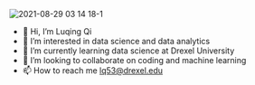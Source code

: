 
![2021-08-29 03 14 18-1](https://user-images.githubusercontent.com/100490131/164543004-54237ee2-a413-4ab7-b625-755fc53d7c21.jpg)


- 👋 Hi, I’m Luqing Qi 
- 👀 I’m interested in data science and data analytics 
- 🌱 I’m currently learning data science at Drexel University
- 💞️ I’m looking to collaborate on coding and machine learning 
- 📫 How to reach me lq53@drexel.edu

<!---
IVarianceI/IVarianceI is a ✨ special ✨ repository because its `README.md` (this file) appears on your GitHub profile.
You can click the Preview link to take a look at your changes.
--->
